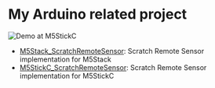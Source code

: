 # My Arduino related project
![Demo at M5StickC](https://gyazo.com/a8a57b3f4c968a10381142558ab3513c/raw)
- [M5Stack_ScratchRemoteSensor](M5Stack_ScratchRemoteSensor/):   Scratch Remote Sensor implementation for M5Stack
- [M5StickC_ScratchRemoteSensor](M5StickC_ScratchRemoteSensor/):   Scratch Remote Sensor implementation for M5StickC
